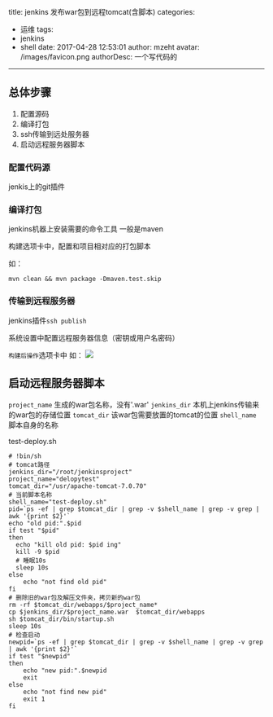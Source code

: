 title: jenkins 发布war包到远程tomcat(含脚本)
categories: 
  - 运维
tags:
  - jenkins
  - shell
date: 2017-04-28 12:53:01
author: mzeht
avatar: /images/favicon.png
authorDesc: 一个写代码的
---

## 总体步骤
1. 配置源码
2. 编译打包
3. ssh传输到远处服务器
4. 启动远程服务器脚本

### 配置代码源
jenkis上的git插件
### 编译打包
jenkins机器上安装需要的命令工具
一般是maven

构建选项卡中，配置和项目相对应的打包脚本

如：

```
mvn clean && mvn package -Dmaven.test.skip
```
### 传输到远程服务器
jenkins插件`ssh publish`

系统设置中配置远程服务器信息（密钥或用户名密码）

`构建后操作`选项卡中
如：
![](http://7xqtsx.com1.z0.glb.clouddn.com/17-4-28/37403645-file_1493355931851_4fe5.png)

## 启动远程服务器脚本

`project_name` 生成的war包名称，没有'.war'
`jenkins_dir` 本机上jenkins传输来的war包的存储位置
`tomcat_dir` 该war包需要放置的tomcat的位置
`shell_name` 脚本自身的名称

test-deploy.sh

```
# !bin/sh
# tomcat路径
jenkins_dir="/root/jenkinsproject"
project_name="delopytest"
tomcat_dir="/usr/apache-tomcat-7.0.70"
# 当前脚本名称
shell_name="test-deploy.sh"
pid=`ps -ef | grep $tomcat_dir | grep -v $shell_name | grep -v grep | awk '{print $2}'`
echo "old pid:".$pid
if test "$pid"
then 
  echo "kill old pid: $pid ing"
  kill -9 $pid
  # 睡眠10s
  sleep 10s
else
	echo "not find old pid"
fi
# 删除旧的war包及解压文件夹，拷贝新的war包
rm -rf $tomcat_dir/webapps/$project_name*
cp $jenkins_dir/$project_name.war  $tomcat_dir/webapps
sh $tomcat_dir/bin/startup.sh
sleep 10s
# 检查启动
newpid=`ps -ef | grep $tomcat_dir | grep -v $shell_name | grep -v grep | awk '{print $2}'`
if test "$newpid"
then
	echo "new pid:".$newpid
	exit
else
	echo "not find new pid"
	exit 1
fi 
```

